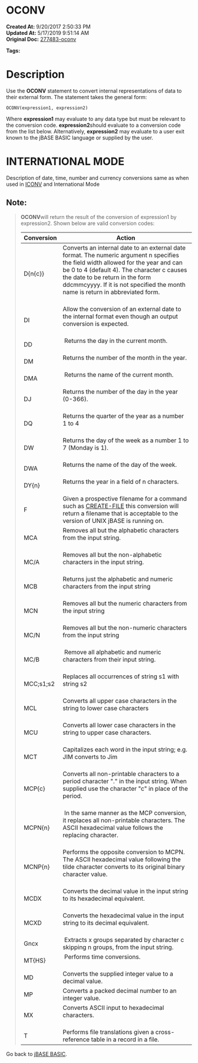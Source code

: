 # OCONV

**Created At:** 9/20/2017 2:50:33 PM  
**Updated At:** 5/17/2019 9:51:14 AM  
**Original Doc:** [277483-oconv](https://docs.jbase.com/36868-jbase-basic/277483-oconv)  

**Tags:**
<badge text='case' vertical='middle' />
<badge text='lower' vertical='middle' />
<badge text='upper' vertical='middle' />
<badge text='lower case to upper case' vertical='middle' />
<badge text='upper case to lower case' vertical='middle' />
<badge text='output formatting' vertical='middle' />

# Description

Use the **OCONV** statement to convert internal representations of data to their external form. The statement takes the general form:

```
OCONV(expression1, expression2)
```

Where **expression1** may evaluate to any data type but must be relevant to the conversion code. **expression2**should evaluate to a conversion code from the list below. Alternatively, **expression2** may evaluate to a user exit known to the jBASE BASIC language or supplied by the user.

# **INTERNATIONAL MODE**

Description of date, time, number and currency conversions same as when used in [ICONV](./../iconv) and International Mode

## Note: 


> **OCONV**will return the result of the conversion of expression1 by expression2. Shown below are valid conversion codes:
> 
> 
> | Conversion<br> | Action<br> |
> | --- | --- |
> | D{n{c}}<br> | Converts an internal date to an external date format. The numeric argument n specifies the field width allowed for the year and can be 0 to 4 (default 4). The character c causes the date to be return in the form ddcmmcyyyy. If it is not specified the month name is return in abbreviated form.<br><br> |
> | DI<br> | Allow the conversion of an external date to the internal format even though an output conversion is expected.<br><br> |
> | DD<br> |  Returns the day in the current month.<br><br> |
> | DM<br> | Returns the number of the month in the year.<br><br> |
> | DMA<br> |  Returns the name of the current month.<br><br> |
> | DJ<br> | Returns the number of the day in the year (0-366).<br><br> |
> | DQ<br> | Returns the quarter of the year as a number 1 to 4<br><br> |
> | DW<br> | Returns the day of the week as a number 1 to 7 (Monday is 1).<br><br> |
> | DWA<br> | Returns the name of the day of the week.<br><br> |
> | DY{n}<br> | Returns the year in a field of n characters.<br><br> |
> | F<br> | Given a prospective filename for a command such as [CREATE-FILE](./../create) this conversion will return a filename that is acceptable to the version of UNIX jBASE is running on.<br> |
> | MCA<br> | Removes all but the alphabetic characters from the input string.<br><br> |
> | MC/A<br> | Removes all but the non-alphabetic characters in the input string.<br><br> |
> | MCB<br> | Returns just the alphabetic and numeric characters from the input string<br><br> |
> | MCN<br> | Removes all but the numeric characters from the input string<br><br> |
> | MC/N<br> | Removes all but the non-numeric characters from the input string<br><br> |
> | MC/B<br> |  Remove all alphabetic and numeric characters from their input string.<br><br> |
> | MCC;s1;s2<br> | Replaces all occurrences of string s1 with string s2<br><br> |
> | MCL<br> | Converts all upper case characters in the string to lower case characters<br><br> |
> | MCU<br> | Converts all lower case characters in the string to upper case characters.<br><br> |
> | MCT<br> | Capitalizes each word in the input string; e.g. JIM converts to Jim<br><br> |
> | MCP{c}<br> | Converts all non-printable characters to a period character "." in the input string. When supplied use the character "c" in place of the period.<br><br> |
> | MCPN{n}<br> |  In the same manner as the MCP conversion, it replaces all non-printable characters. The ASCII hexadecimal value follows the replacing character.<br><br> |
> | MCNP{n}<br> | Performs the opposite conversion to MCPN. The ASCII hexadecimal value following the tilde character converts to its original binary character value.<br><br> |
> | MCDX<br> | Converts the decimal value in the input string to its hexadecimal equivalent.<br><br> |
> | MCXD<br> | Converts the hexadecimal value in the input string to its decimal equivalent.<br><br> |
> | Gncx<br> |  Extracts x groups separated by character c skipping n groups, from the input string.<br> |
> | MT{HS}<br> |  Performs time conversions.<br><br> |
> | MD<br> | Converts the supplied integer value to a decimal value.<br> |
> | MP<br> | Converts a packed decimal number to an integer value.<br> |
> | MX<br> | Converts ASCII input to hexadecimal characters.<br><br> |
> | T<br> | Performs file translations given a cross-reference table in a record in a file.<br> |




Go back to [jBASE BASIC](./../jbase-basic-programmers-reference-guide).

